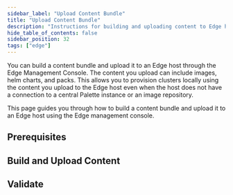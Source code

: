 ```yaml
---
sidebar_label: "Upload Content Bundle"
title: "Upload Content Bundle"
description: "Instructions for building and uploading content to Edge hosts."
hide_table_of_contents: false
sidebar_position: 32
tags: ["edge"]
---
```


You can build a content bundle and upload it to an Edge host through the Edge Management Console. The content you upload
can include images, helm charts, and packs. This allows you to provision clusters locally using the content you upload
to the Edge host even when the host does not have a connection to a central Palette instance or an image repository.

This page guides you through how to build a content bundle and upload it to an Edge host using the Edge management
console.

## Prerequisites

## Build and Upload Content

## Validate
